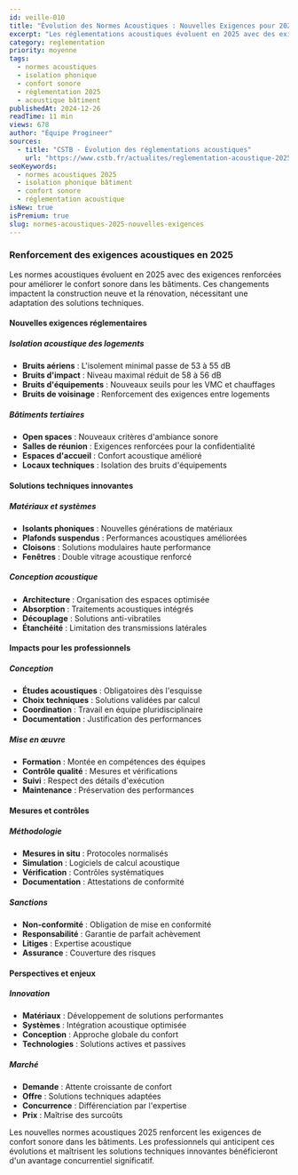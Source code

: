 ```yaml
---
id: veille-010
title: "Évolution des Normes Acoustiques : Nouvelles Exigences pour 2025"
excerpt: "Les réglementations acoustiques évoluent en 2025 avec des exigences renforcées pour le confort sonore. Point sur les nouvelles normes et leurs implications pour la construction et la rénovation."
category: reglementation
priority: moyenne
tags:
  - normes acoustiques
  - isolation phonique
  - confort sonore
  - réglementation 2025
  - acoustique bâtiment
publishedAt: 2024-12-26
readTime: 11 min
views: 678
author: "Équipe Progineer"
sources:
  - title: "CSTB - Évolution des réglementations acoustiques"
    url: "https://www.cstb.fr/actualites/reglementation-acoustique-2025"
seoKeywords:
  - normes acoustiques 2025
  - isolation phonique bâtiment
  - confort sonore
  - réglementation acoustique
isNew: true
isPremium: true
slug: normes-acoustiques-2025-nouvelles-exigences
---
```

<h3>Renforcement des exigences acoustiques en 2025</h3>
<p>Les normes acoustiques évoluent en 2025 avec des exigences renforcées pour améliorer le confort sonore dans les bâtiments. Ces changements impactent la construction neuve et la rénovation, nécessitant une adaptation des solutions techniques.</p>

<h4>Nouvelles exigences réglementaires</h4>

<h5>Isolation acoustique des logements</h5>
<ul>
  <li><strong>Bruits aériens</strong> : L'isolement minimal passe de 53 à 55 dB</li>
  <li><strong>Bruits d'impact</strong> : Niveau maximal réduit de 58 à 56 dB</li>
  <li><strong>Bruits d'équipements</strong> : Nouveaux seuils pour les VMC et chauffages</li>
  <li><strong>Bruits de voisinage</strong> : Renforcement des exigences entre logements</li>
</ul>

<h5>Bâtiments tertiaires</h5>
<ul>
  <li><strong>Open spaces</strong> : Nouveaux critères d'ambiance sonore</li>
  <li><strong>Salles de réunion</strong> : Exigences renforcées pour la confidentialité</li>
  <li><strong>Espaces d'accueil</strong> : Confort acoustique amélioré</li>
  <li><strong>Locaux techniques</strong> : Isolation des bruits d'équipements</li>
</ul>

<h4>Solutions techniques innovantes</h4>

<h5>Matériaux et systèmes</h5>
<ul>
  <li><strong>Isolants phoniques</strong> : Nouvelles générations de matériaux</li>
  <li><strong>Plafonds suspendus</strong> : Performances acoustiques améliorées</li>
  <li><strong>Cloisons</strong> : Solutions modulaires haute performance</li>
  <li><strong>Fenêtres</strong> : Double vitrage acoustique renforcé</li>
</ul>

<h5>Conception acoustique</h5>
<ul>
  <li><strong>Architecture</strong> : Organisation des espaces optimisée</li>
  <li><strong>Absorption</strong> : Traitements acoustiques intégrés</li>
  <li><strong>Découplage</strong> : Solutions anti-vibratiles</li>
  <li><strong>Étanchéité</strong> : Limitation des transmissions latérales</li>
</ul>

<h4>Impacts pour les professionnels</h4>

<h5>Conception</h5>
<ul>
  <li><strong>Études acoustiques</strong> : Obligatoires dès l'esquisse</li>
  <li><strong>Choix techniques</strong> : Solutions validées par calcul</li>
  <li><strong>Coordination</strong> : Travail en équipe pluridisciplinaire</li>
  <li><strong>Documentation</strong> : Justification des performances</li>
</ul>

<h5>Mise en œuvre</h5>
<ul>
  <li><strong>Formation</strong> : Montée en compétences des équipes</li>
  <li><strong>Contrôle qualité</strong> : Mesures et vérifications</li>
  <li><strong>Suivi</strong> : Respect des détails d'exécution</li>
  <li><strong>Maintenance</strong> : Préservation des performances</li>
</ul>

<h4>Mesures et contrôles</h4>

<h5>Méthodologie</h5>
<ul>
  <li><strong>Mesures in situ</strong> : Protocoles normalisés</li>
  <li><strong>Simulation</strong> : Logiciels de calcul acoustique</li>
  <li><strong>Vérification</strong> : Contrôles systématiques</li>
  <li><strong>Documentation</strong> : Attestations de conformité</li>
</ul>

<h5>Sanctions</h5>
<ul>
  <li><strong>Non-conformité</strong> : Obligation de mise en conformité</li>
  <li><strong>Responsabilité</strong> : Garantie de parfait achèvement</li>
  <li><strong>Litiges</strong> : Expertise acoustique</li>
  <li><strong>Assurance</strong> : Couverture des risques</li>
</ul>

<h4>Perspectives et enjeux</h4>

<h5>Innovation</h5>
<ul>
  <li><strong>Matériaux</strong> : Développement de solutions performantes</li>
  <li><strong>Systèmes</strong> : Intégration acoustique optimisée</li>
  <li><strong>Conception</strong> : Approche globale du confort</li>
  <li><strong>Technologies</strong> : Solutions actives et passives</li>
</ul>

<h5>Marché</h5>
<ul>
  <li><strong>Demande</strong> : Attente croissante de confort</li>
  <li><strong>Offre</strong> : Solutions techniques adaptées</li>
  <li><strong>Concurrence</strong> : Différenciation par l'expertise</li>
  <li><strong>Prix</strong> : Maîtrise des surcoûts</li>
</ul>

<p>Les nouvelles normes acoustiques 2025 renforcent les exigences de confort sonore dans les bâtiments. Les professionnels qui anticipent ces évolutions et maîtrisent les solutions techniques innovantes bénéficieront d'un avantage concurrentiel significatif.</p>

<!-- Le contenu HTML détaillé de l'article veille-010 doit être inséré ici, extrait de veilleData.ts --> 